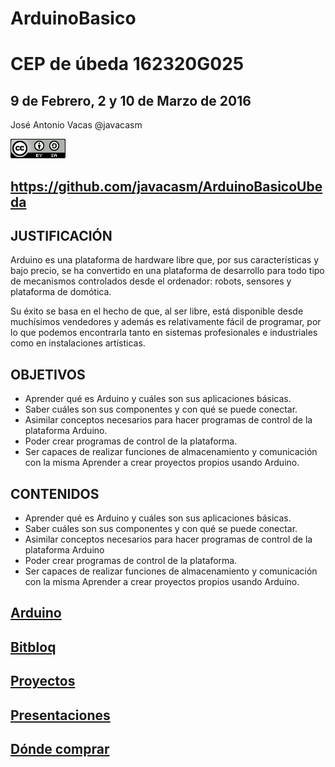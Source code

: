 # ArduinoBasico

# CEP de úbeda 162320G025

## 9 de Febrero, 2 y 10 de Marzo de 2016

José Antonio Vacas @javacasm

![cc](./imagenes/CCbySQ_88x31.png)

##  https://github.com/javacasm/ArduinoBasicoUbeda

## JUSTIFICACIÓN

Arduino es una plataforma de hardware libre que, por sus características y bajo precio, se ha convertido en una plataforma de desarrollo para todo tipo de mecanismos controlados desde el ordenador: robots, sensores y plataforma de  domótica.

Su éxito se basa en el hecho de que, al ser libre, está disponible desde muchísimos vendedores y además es relativamente fácil de programar, por lo que podemos encontrarla tanto en sistemas profesionales e industriales como en instalaciones artísticas.

## OBJETIVOS

* Aprender qué es Arduino y cuáles son sus aplicaciones básicas.
* Saber cuáles son sus componentes y con qué se puede conectar.
* Asimilar conceptos necesarios para hacer programas de control de la  plataforma Arduino.
* Poder crear programas de control de la plataforma.
*  Ser capaces de realizar funciones de almacenamiento y comunicación con la  misma Aprender a crear proyectos propios usando Arduino.

## CONTENIDOS

* Aprender qué es Arduino y cuáles son sus aplicaciones básicas.
* Saber cuáles son sus componentes y con qué se puede conectar.
* Asimilar conceptos necesarios para hacer programas de control de la  plataforma Arduino
* Poder crear programas de control de la plataforma.
* Ser capaces de realizar funciones de almacenamiento y comunicación con la misma Aprender a crear proyectos propios usando Arduino.


## [Arduino](./Arduino.md)

## [Bitbloq](./BitBloq.md)

## [Proyectos](./proyectos.md)

## [Presentaciones](./presentaciones)

## [Dónde comprar](./Comprar.md)
